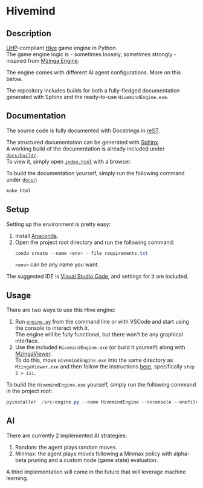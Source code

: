 # Hivemind

## Description

[UHP](https://github.com/jonthysell/Mzinga/wiki/UniversalHiveProtocol)-compliant [Hive](https://en.wikipedia.org/wiki/Hive_(game)) game engine in Python.  
The game engine logic is - sometimes loosely, sometimes strongly - inspired from [Mzinga Engine](https://github.com/jonthysell/Mzinga).

The engine comes with different AI agent configurations. More on this below.

The repository includes builds for both a fully-fledged documentation generated with Sphinx and the ready-to-use `HivemindEngine.exe`.

## Documentation

The source code is fully documented with Docstrings in [reST](https://docutils.sourceforge.io/rst.html).

The structured documentation can be generated with [Sphinx](https://www.sphinx-doc.org/en/master/).  
A working build of the documentation is already included under [`docs/build/`](/docs/build/).  
To view it, simply open [`index.html`](/docs/build/html/index.html) with a browser.

To build the documentation yourself, simply run the following command under [`docs/`](/docs/):
```powershell
make html
``` 

## Setup

Setting up the environment is pretty easy:

1. Install [Anaconda](https://www.anaconda.com/download/success).
2. Open the project root directory and run the following command:
   ```powershell
   conda create --name <env> --file requirements.txt
   ```
   `<env>` can be any name you want.

The suggested IDE is [Visual Studio Code](https://code.visualstudio.com/), and settings for it are included.

## Usage

There are two ways to use this Hive engine:

1. Run [`engine.py`](/src/engine.py) from the command line or with VSCode and start using the console to interact with it.  
   The engine will be fully functional, but there won't be any graphical interface.
2. Use the included `HivemindEngine.exe` (or build it yourself) along with [MzingaViewer](https://github.com/jonthysell/Mzinga/wiki/MzingaViewer).  
   To do this, move `HivemindEngine.exe` into the same directory as `MzingaViewer.exe` and then follow the instructions [here](https://github.com/jonthysell/Mzinga/wiki/BuildingAnEngine), specifically `step 2 > iii`.

To build the `HivemindEngine.exe` yourself, simply run the following command in the project root:
```powershell
pyinstaller ./src/engine.py --name HivemindEngine --noconsole --onefile
```

## AI

There are currently 2 implemented AI strategies:

1. Random: the agent plays random moves.
2. Minmax: the agent plays moves following a Minmax policy with alpha-beta pruning and a custom node (game state) evaluation.

A third implementation will come in the future that will leverage machine learning.
